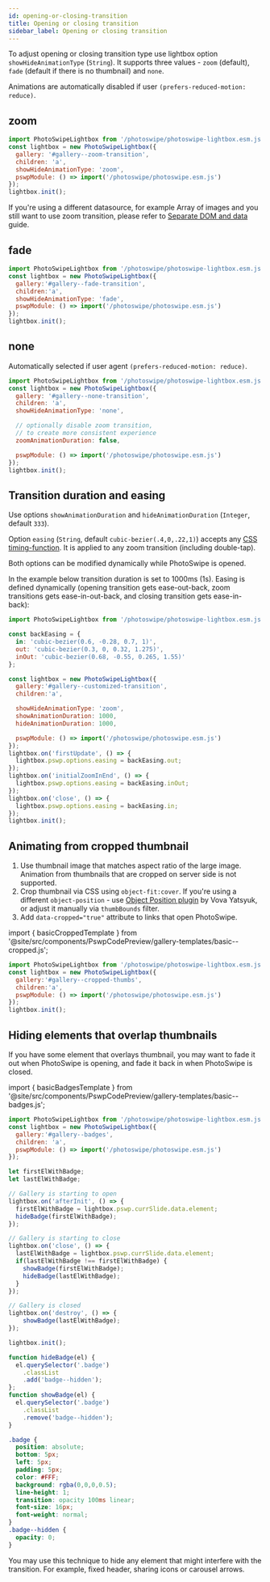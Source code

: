 ```yaml
---
id: opening-or-closing-transition
title: Opening or closing transition
sidebar_label: Opening or closing transition
---
```


To adjust opening or closing transition type use lightbox option `showHideAnimationType` (`String`). It supports three values - `zoom` (default), `fade` (default if there is no thumbnail) and `none`.

Animations are automatically disabled if user `(prefers-reduced-motion: reduce)`.


## zoom

<PswpCodePreview galleryID="zoom-transition">

```js pswpcode
import PhotoSwipeLightbox from '/photoswipe/photoswipe-lightbox.esm.js';
const lightbox = new PhotoSwipeLightbox({
  gallery: '#gallery--zoom-transition',
  children: 'a',
  showHideAnimationType: 'zoom',
  pswpModule: () => import('/photoswipe/photoswipe.esm.js')
});
lightbox.init();
```

</PswpCodePreview>

If you're using a different datasource, for example Array of images and you still want to use zoom transition, please refer to [Separate DOM and data](/data-sources#separate-dom-and-data) guide.

## fade

<PswpCodePreview galleryID="fade-transition" numItems="5">

```js pswpcode
import PhotoSwipeLightbox from '/photoswipe/photoswipe-lightbox.esm.js';
const lightbox = new PhotoSwipeLightbox({
  gallery:'#gallery--fade-transition',
  children:'a',
  showHideAnimationType: 'fade',
  pswpModule: () => import('/photoswipe/photoswipe.esm.js')
});
lightbox.init();
```

</PswpCodePreview>

## none

Automatically selected if user agent `(prefers-reduced-motion: reduce)`.

<PswpCodePreview galleryID="none-transition" numItems="8">

```js pswpcode
import PhotoSwipeLightbox from '/photoswipe/photoswipe-lightbox.esm.js';
const lightbox = new PhotoSwipeLightbox({
  gallery: '#gallery--none-transition',
  children: 'a',
  showHideAnimationType: 'none',

  // optionally disable zoom transition,
  // to create more consistent experience
  zoomAnimationDuration: false,

  pswpModule: () => import('/photoswipe/photoswipe.esm.js')
});
lightbox.init();
```

</PswpCodePreview>

## Transition duration and easing

Use options `showAnimationDuration` and `hideAnimationDuration` (`Integer`, default `333`).

Option `easing` (`String`, default `cubic-bezier(.4,0,.22,1)`) accepts any [CSS timing-function](https://developer.mozilla.org/en-US/docs/Web/CSS/transition-timing-function). It is applied to any zoom transition (including double-tap).

Both options can be modified dynamically while PhotoSwipe is opened.

In the example below transition duration is set to 1000ms (1s). Easing is defined dynamically (opening transition gets ease-out-back, zoom transitions gets ease-in-out-back, and closing transition gets ease-in-back):

<PswpCodePreview galleryID="customized-transition">

```js pswpcode
import PhotoSwipeLightbox from '/photoswipe/photoswipe-lightbox.esm.js';

const backEasing = {
  in: 'cubic-bezier(0.6, -0.28, 0.7, 1)',
  out: 'cubic-bezier(0.3, 0, 0.32, 1.275)',
  inOut: 'cubic-bezier(0.68, -0.55, 0.265, 1.55)'
};

const lightbox = new PhotoSwipeLightbox({
  gallery:'#gallery--customized-transition',
  children:'a',

  showHideAnimationType: 'zoom',
  showAnimationDuration: 1000,
  hideAnimationDuration: 1000,

  pswpModule: () => import('/photoswipe/photoswipe.esm.js')
});
lightbox.on('firstUpdate', () => {
  lightbox.pswp.options.easing = backEasing.out;
});
lightbox.on('initialZoomInEnd', () => {
  lightbox.pswp.options.easing = backEasing.inOut;
});
lightbox.on('close', () => {
  lightbox.pswp.options.easing = backEasing.in;
});
lightbox.init();
```

</PswpCodePreview>

## Animating from cropped thumbnail

1. Use thumbnail image that matches aspect ratio of the large image. Animation from thumbnails that are cropped on server side is not supported.
2. Crop thumbnail via CSS using `object-fit:cover`. If you're using a different `object-position` - use [Object Position plugin](https://github.com/vovayatsyuk/photoswipe-object-position) by Vova Yatsyuk, or adjust it manually via `thumbBounds` filter.
3. Add `data-cropped="true"` attribute to links that open PhotoSwipe.

import { basicCroppedTemplate } from '@site/src/components/PswpCodePreview/gallery-templates/basic--cropped.js';

<PswpCodePreview galleryID="cropped-thumbs" numItems="6" templateFn={basicCroppedTemplate}>

```js pswpcode
import PhotoSwipeLightbox from '/photoswipe/photoswipe-lightbox.esm.js';
const lightbox = new PhotoSwipeLightbox({
  gallery:'#gallery--cropped-thumbs',
  children:'a',
  pswpModule: () => import('/photoswipe/photoswipe.esm.js')
});
lightbox.init();
```

</PswpCodePreview>

## Hiding elements that overlap thumbnails

If you have some element that overlays thumbnail, you may want to fade it out when PhotoSwipe is opening, and fade it back in when PhotoSwipe is closed.


import { basicBadgesTemplate } from '@site/src/components/PswpCodePreview/gallery-templates/basic--badges.js';

<PswpCodePreview galleryID="badges" numItems="6" templateFn={basicBadgesTemplate}>

```js pswpcode
import PhotoSwipeLightbox from '/photoswipe/photoswipe-lightbox.esm.js';
const lightbox = new PhotoSwipeLightbox({
  gallery:'#gallery--badges',
  children: 'a',
  pswpModule: () => import('/photoswipe/photoswipe.esm.js')
});

let firstElWithBadge;
let lastElWithBadge;

// Gallery is starting to open
lightbox.on('afterInit', () => {
  firstElWithBadge = lightbox.pswp.currSlide.data.element;
  hideBadge(firstElWithBadge);
});

// Gallery is starting to close
lightbox.on('close', () => {
  lastElWithBadge = lightbox.pswp.currSlide.data.element;
  if(lastElWithBadge !== firstElWithBadge) {
    showBadge(firstElWithBadge);
    hideBadge(lastElWithBadge);
  }
});

// Gallery is closed
lightbox.on('destroy', () => {
    showBadge(lastElWithBadge);
});

lightbox.init();

function hideBadge(el) {
  el.querySelector('.badge')
    .classList
    .add('badge--hidden');
};
function showBadge(el) {
  el.querySelector('.badge')
    .classList
    .remove('badge--hidden');
}
```

```css pswpcode
.badge {
  position: absolute;
  bottom: 5px;
  left: 5px;
  padding: 5px;
  color: #FFF;
  background: rgba(0,0,0,0.5);
  line-height: 1;
  transition: opacity 100ms linear;
  font-size: 16px;
  font-weight: normal;
}
.badge--hidden {
  opacity: 0;
}
```

</PswpCodePreview>

You may use this technique to hide any element that might interfere with the transition. For example, fixed header, sharing icons or carousel arrows.

